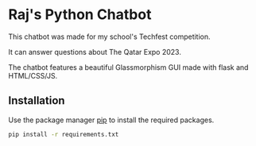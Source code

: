 # Raj's Python Chatbot

This chatbot was made for my school's Techfest competition. 

It can answer questions about The Qatar Expo 2023.

The chatbot features a beautiful Glassmorphism GUI made with flask and HTML/CSS/JS.


## Installation

Use the package manager [pip](https://pip.pypa.io/en/stable/) to install the required packages.

```bash
pip install -r requirements.txt
```

